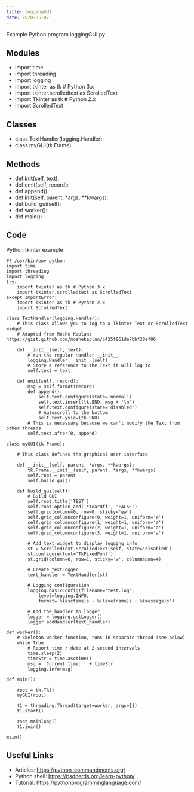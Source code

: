 ```yaml
---
title: loggingGUI
date: 2020-05-07
---
```

Example Python program loggingGUI.py

## Modules

* import time
* import threading
* import logging
* import tkinter as tk # Python 3.x
* import tkinter.scrolledtext as ScrolledText
* import Tkinter as tk # Python 2.x
* import ScrolledText

## Classes

* class TextHandler(logging.Handler):
* class myGUI(tk.Frame):

## Methods

* def __init__(self, text):
* def emit(self, record):
* def append():
* def __init__(self, parent, *args, **kwargs):
* def build_gui(self):
* def worker():
* def main():

## Code

Python tkinter example

    #! /usr/bin/env python
    import time
    import threading
    import logging
    try:
        import tkinter as tk # Python 3.x
        import tkinter.scrolledtext as ScrolledText
    except ImportError:
        import Tkinter as tk # Python 2.x
        import ScrolledText
    
    class TextHandler(logging.Handler):
        # This class allows you to log to a Tkinter Text or ScrolledText widget
        # Adapted from Moshe Kaplan: https://gist.github.com/moshekaplan/c425f861de7bbf28ef06
        
        def __init__(self, text):
            # run the regular Handler __init__
            logging.Handler.__init__(self)
            # Store a reference to the Text it will log to
            self.text = text
    
        def emit(self, record):
            msg = self.format(record)
            def append():
                self.text.configure(state='normal')
                self.text.insert(tk.END, msg + '\n')
                self.text.configure(state='disabled')
                # Autoscroll to the bottom
                self.text.yview(tk.END)
            # This is necessary because we can't modify the Text from other threads
            self.text.after(0, append)
    
    class myGUI(tk.Frame):
    
        # This class defines the graphical user interface 
        
        def __init__(self, parent, *args, **kwargs):
            tk.Frame.__init__(self, parent, *args, **kwargs)
            self.root = parent
            self.build_gui()
            
        def build_gui(self):                    
            # Build GUI
            self.root.title('TEST')
            self.root.option_add('*tearOff', 'FALSE')
            self.grid(column=0, row=0, sticky='ew')
            self.grid_columnconfigure(0, weight=1, uniform='a')
            self.grid_columnconfigure(1, weight=1, uniform='a')
            self.grid_columnconfigure(2, weight=1, uniform='a')
            self.grid_columnconfigure(3, weight=1, uniform='a')
            
            # Add text widget to display logging info
            st = ScrolledText.ScrolledText(self, state='disabled')
            st.configure(font='TkFixedFont')
            st.grid(column=0, row=1, sticky='w', columnspan=4)
    
            # Create textLogger
            text_handler = TextHandler(st)
            
            # Logging configuration
            logging.basicConfig(filename='test.log',
                level=logging.INFO, 
                format='%(asctime)s - %(levelname)s - %(message)s')        
            
            # Add the handler to logger
            logger = logging.getLogger()        
            logger.addHandler(text_handler)
                  
    def worker():
        # Skeleton worker function, runs in separate thread (see below)   
        while True:
            # Report time / date at 2-second intervals
            time.sleep(2)
            timeStr = time.asctime()
            msg = 'Current time: ' + timeStr
            logging.info(msg) 
            
    def main():
        
        root = tk.Tk()
        myGUI(root)
        
        t1 = threading.Thread(target=worker, args=[])
        t1.start()
            
        root.mainloop()
        t1.join()
        
    main()

## Useful Links

- Articles: https://python-commandments.org/
- Python shell: https://bsdnerds.org/learn-python/
- Tutorial: https://pythonprogramminglanguage.com/
